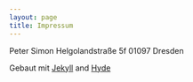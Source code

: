 ```yaml
---
layout: page
title: Impressum
---
```


Peter Simon
Helgolandstraße 5f
01097 Dresden

Gebaut mit [Jekyll](http://jekyllrb.com) and [Hyde](http://hyde.getpoole.com)

